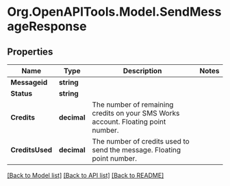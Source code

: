 # Org.OpenAPITools.Model.SendMessageResponse

## Properties

Name | Type | Description | Notes
------------ | ------------- | ------------- | -------------
**Messageid** | **string** |  | 
**Status** | **string** |  | 
**Credits** | **decimal** | The number of remaining credits on your SMS Works account. Floating point number. | 
**CreditsUsed** | **decimal** | The number of credits used to send the message. Floating point number. | 

[[Back to Model list]](../README.md#documentation-for-models) [[Back to API list]](../README.md#documentation-for-api-endpoints) [[Back to README]](../README.md)

